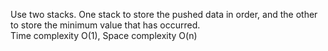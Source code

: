 Use two stacks. One stack to store the pushed data in order, and the other to store the minimum value that has occurred.     
Time complexity O(1), Space complexity O(n)